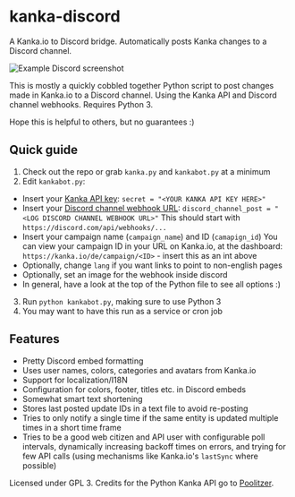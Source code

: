 # kanka-discord
A Kanka.io to Discord bridge. Automatically posts Kanka changes to a Discord channel.

![Example Discord screenshot](https://github.com/Fallayn/kanka-discord/raw/main/screenshot.png)

This is mostly a quickly cobbled together Python script to post changes made in Kanka.io to a Discord channel.
Using the Kanka API and Discord channel webhooks. Requires Python 3.

Hope this is helpful to others, but no guarantees :)

## Quick guide
1. Check out the repo or grab `kanka.py` and `kankabot.py` at a minimum
2. Edit `kankabot.py`:
  - Insert your [Kanka API key](https://kanka.io/de/docs/1.0/setup): `secret = "<YOUR KANKA API KEY HERE>"`
  - Insert your [Discord channel webhook URL](https://support.discord.com/hc/en-us/articles/228383668-Intro-to-Webhooks): `discord_channel_post = "<LOG DISCORD CHANNEL WEBHOOK URL>"`
    This should start with `https://discord.com/api/webhooks/...`
  - Insert your campaign name (`campaign_name`) and ID (`camapign_id`)
    You can view your campaign ID in your URL on Kanka.io, at the dashboard:
    `https://kanka.io/de/campaign/<ID>` - insert this as an int above
  - Optionally, change `lang` if you want links to point to non-english pages
  - Optionally, set an image for the webhook inside discord
  - In general, have a look at the top of the Python file to see all options :)
3. Run `python kankabot.py`, making sure to use Python 3
4. You may want to have this run as a service or cron job

## Features
- Pretty Discord embed formatting
- Uses user names, colors, categories and avatars from Kanka.io
- Support for localization/I18N
- Configuration for colors, footer, titles etc. in Discord embeds
- Somewhat smart text shortening
- Stores last posted update IDs in a text file to avoid re-posting
- Tries to only notify a single time if the same entity is updated multiple
  times in a short time frame
- Tries to be a good web citizen and API user with configurable poll intervals,
  dynamically increasing backoff times on errors, and trying for few API calls
  (using mechanisms like Kanka.io's `lastSync` where possible)

Licensed under GPL 3.
Credits for the Python Kanka API go to [Poolitzer](https://github.com/Poolitzer/kanka).